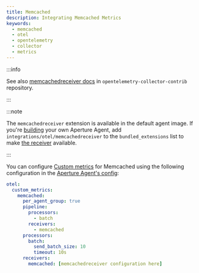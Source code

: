 ```yaml
---
title: Memcached
description: Integrating Memcached Metrics
keywords:
  - memcached
  - otel
  - opentelemetry
  - collector
  - metrics
---
```


:::info

See also [memcachedreceiver docs][receiver] in `opentelemetry-collector-contrib`
repository.

:::

:::note

The `memcachedreceiver` extension is available in the default agent image. If
you're [building][build] your own Aperture Agent, add
`integrations/otel/memcachedreceiver` to the `bundled_extensions` list to make
[the receiver][receiver] available.

:::

You can configure [Custom metrics][custom-metrics] for Memcached using the
following configuration in the [Aperture Agent's config][agent-config]:

```yaml
otel:
  custom_metrics:
    memcached:
      per_agent_group: true
      pipeline:
        processors:
          - batch
        receivers:
          - memcached
      processors:
        batch:
          send_batch_size: 10
          timeout: 10s
      receivers:
        memcached: [memcachedreceiver configuration here]
```

[build]: /reference/aperturectl/build/agent/agent.md
[receiver]:
  https://github.com/open-telemetry/opentelemetry-collector-contrib/tree/main/receiver/memcachedreceiver
[custom-metrics]: /reference/configuration/agent.md#custom-metrics-config
[agent-config]: /reference/configuration/agent.md#agent-o-t-e-l-config
